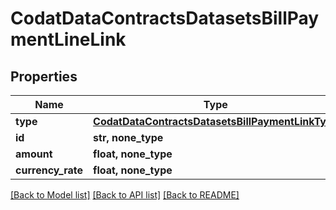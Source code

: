 # CodatDataContractsDatasetsBillPaymentLineLink


## Properties
Name | Type | Description | Notes
------------ | ------------- | ------------- | -------------
**type** | [**CodatDataContractsDatasetsBillPaymentLinkType**](CodatDataContractsDatasetsBillPaymentLinkType.md) |  | 
**id** | **str, none_type** |  | [optional] 
**amount** | **float, none_type** |  | [optional] 
**currency_rate** | **float, none_type** |  | [optional] 

[[Back to Model list]](../README.md#documentation-for-models) [[Back to API list]](../README.md#documentation-for-api-endpoints) [[Back to README]](../README.md)


